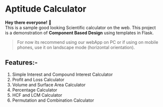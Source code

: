 # Aptitude Calculator 

**Hey there everyone!** 🎉<br>
This is a sample good looking Scientific calculator on the web. This project is a demonstration of **Component Based Design** using templates in Flask.
<br>

>For now its recommend using our webApp on PC or if using on mobile phones, use it on landscape mode (horizontal orientation).

## Features:-
1. Simple Interest and Compound Interest Calculator
2. Profit and Loss Calculator
3. Volume and Surface Area Calculator
4. Percentage Calculator
5. HCF and LCM Calculator
6. Permutation and Combination Calculator
